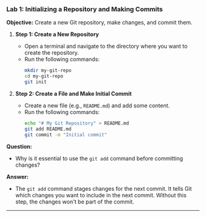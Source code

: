 
### Lab 1: Initializing a Repository and Making Commits

**Objective:** Create a new Git repository, make changes, and commit them.

1. **Step 1: Create a New Repository**
   - Open a terminal and navigate to the directory where you want to create the repository.
   - Run the following commands:
     ```bash
     mkdir my-git-repo
     cd my-git-repo
     git init
     ```

2. **Step 2: Create a File and Make Initial Commit**
   - Create a new file (e.g., `README.md`) and add some content.
   - Run the following commands:
     ```bash
     echo "# My Git Repository" > README.md
     git add README.md
     git commit -m "Initial commit"
     ```

**Question:**
- Why is it essential to use the `git add` command before committing changes?

**Answer:**
- The `git add` command stages changes for the next commit. It tells Git which changes you want to include in the next commit. Without this step, the changes won't be part of the commit.

---

